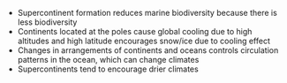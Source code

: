 - Supercontinent formation reduces marine biodiversity because there is less biodiversity
- Continents located at the poles cause global cooling due to high altitudes and high latitude encourages snow/ice due to cooling effect
- Changes in arrangements of continents and oceans controls circulation patterns in the ocean, which can change climates
- Supercontinents tend to encourage drier climates
